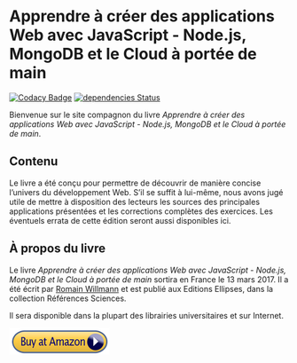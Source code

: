 # Apprendre à créer des applications Web avec JavaScript - Node.js, MongoDB et le Cloud à portée de main

[![Codacy Badge](https://api.codacy.com/project/badge/Grade/de08830d93b24097b76819a8436dd614)](https://www.codacy.com/app/rwillmann/apprendre-a-creer-des-applications-web?utm_source=github.com&amp;utm_medium=referral&amp;utm_content=rwillmann/apprendre-a-creer-des-applications-web&amp;utm_campaign=Badge_Grade)
[![dependencies Status](https://david-dm.org/rwillmann/apprendre-a-creer-des-applications-web/status.svg)](https://david-dm.org/rwillmann/apprendre-a-creer-des-applications-web)

Bienvenue sur le site compagnon du livre *Apprendre à créer des applications Web avec JavaScript - Node.js, MongoDB et le Cloud à portée de main*.

## Contenu
Le livre a été conçu pour permettre de découvrir de manière concise l’univers du développement Web. S’il se suffit à lui-même, nous avons jugé utile de mettre à disposition des lecteurs les sources des principales applications présentées et les corrections complètes des exercices.
Les éventuels errata de cette édition seront aussi disponibles ici.

## À propos du livre

Le livre *Apprendre à créer des applications Web avec JavaScript - Node.js, MongoDB et le Cloud à portée de main* sortira en France le 13 mars 2017. Il a été écrit par [Romain Willmann][1] et est publié aux Editions Ellipses, dans la collection Références Sciences.

Il sera disponible dans la plupart des librairies universitaires et sur Internet.

[![Acheter sur Amazon](readme_img/amazon-mid.png)](https://amzn.to/2HwUZhR)


  [1]: https://fr.linkedin.com/in/rwillmann
